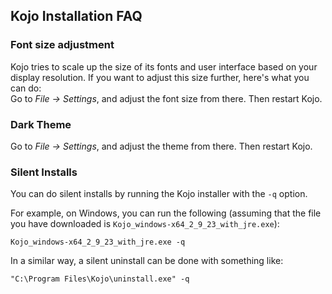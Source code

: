 ## Kojo Installation FAQ

### Font size adjustment

Kojo tries to scale up the size of its fonts and user interface based on your display resolution. If you want to adjust this size further, here's what you can do:  
Go to *File -> Settings*, and adjust the font size from there. Then restart Kojo.

### Dark Theme
Go to *File -> Settings*, and adjust the theme from there. Then restart Kojo.

### Silent Installs

You can do silent installs by running the Kojo installer with the `-q` option.

For example, on Windows, you can run the following (assuming that the file you have downloaded is `Kojo_windows-x64_2_9_23_with_jre.exe`):
```shell
Kojo_windows-x64_2_9_23_with_jre.exe -q
```

In a similar way, a silent uninstall can be done with something like:
```shell
"C:\Program Files\Kojo\uninstall.exe" -q
```
